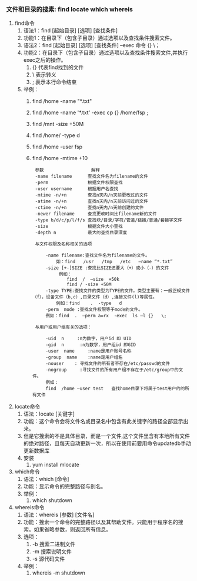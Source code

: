 ### 文件和目录的搜素: find locate which whereis ###
1. find命令
	1. 语法1：find [起始目录]  [选项] [查找条件]
	2. 功能1：在目录下（包含子目录）通过选项以及查找条件搜索文件。
	3. 语法2：find [起始目录] [选项] [查找条件] –exec 命令  {}  \；
	4. 功能2：在目录下（包含子目录）通过选项以及查找条件搜索文件,并执行exec之后的操作。
		1. {}	代表find找到的文件
		2. \	表示转义
		3. ;	表示本行命令结束
	5. 举例：
		1. find /home -name "*.txt"
		2. find /home -name '*.txt' -exec cp {} /home/fsp \;
		3. find /mnt -size +50M
		4. find /home/ -type d
		5. find /home -user fsp
		6. find /home -mtime +10

				参数					解释
				-name filename		查找文件名为filename的文件
				-perm				根据文件权限查找
				-user username		根据用户名查找
				-mtime -n/+n		查找n天内/n天前更改过的文件
				-atime -n/+n		查找n天内/n天前访问过的文件
				-ctime -n/+n		查找n天内/n天前创建的文件
				-newer filename		查找更改时间比filename新的文件
				-type b/d/c/p/l/f/s	查找块/目录/字符/管道/链接/普通/套接字文件
				-size				根据文件大小查找
				-depth n			最大的查找目录深度

				与文件权限及名称相关的选项
				
					-name filename:查找文件名为filename的文件。
						如：find   /usr   /tmp   /etc   –name “*.txt”
					-size [+-]SIZE :查找比SIZE还要大（+）或小（-）的文件
						 例如：
							find  /  –size  +50k
							find / -size +50M
					-type TYPE:查找文件的类型为TYPE的文件。类型主要有：一般正规文件（f），设备文件（b,c）,目录文件（d）,连接文件(l)等属性。
						例如：find    .  -type   d 
					-perm  mode :查找文件权限等于mode的文件。
					例如：find  .  –perm a=rx  -exec  ls –l {}   \;
				
				与用户或用户组有关的选项：
				
					-uid  n     :n为数字，用户id 即 UID
					-gid  n      :n为数字，用户组id 即GID
					-user  name     :name是用户账号名称
					-group  name    :name是用户组名
					-nouser    : 寻找文件的所有者不存在/etc/passwd的文件
					-nogroup     :寻找文件的所有用户组不存在于/etc/group中的文件。
					例如：
					find  /home –user test   查找home目录下将属于test用户的的所有文件

2. locate命令
	1. 语法：locate  [关键字]
	2. 功能：这个命令会将文件名或目录名中包含有此关键字的路径全部显示出来。
	3. 但是它搜索的不是具体目录，而是一个文件,这个文件里含有本地所有文件的绝对路径，且每天自动更新一次，所以在使用前要用命令updatedb手动更新数据库
	4. 安装
		1. yum install mlocate
3. which命令
	1. 语法：which  [命令]
	2. 功能：显示命令的完整路径与别名。
	3. 举例：
		1. which  shutdown
4. whereis命令
	1. 语法：whereis [参数] [文件名]
	2. 功能：搜索一个命令的完整路径以及其帮助文件。只能用于程序名的搜索。如果省略参数，则返回所有信息。
	3. 选项：
		1. -b	搜索二进制文件
		2. -m	搜索说明文件
		3. -s 	源代码文件
	4. 举例：
		1. 	whereis -m  shutdown






